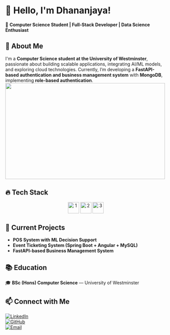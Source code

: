  # 👋 Hello, I'm Dhananjaya!

🚀 **Computer Science Student | Full-Stack Developer | Data Science Enthusiast**  

## 🚀 About Me  
I'm a **Computer Science student at the University of Westminster**, passionate about building scalable applications, integrating AI/ML models, and exploring cloud technologies. Currently, I’m developing a **FastAPI-based authentication and business management system** with **MongoDB**, implementing **role-based authentication**.
<img src="https://raw.githubusercontent.com/your-username/your-repo/main/coding.gif" width="500" height="300"/>

## 🔥 Tech Stack  
<div align="center">
  <img height=35 src="https://skillicons.dev/icons?i=python,java,c,php,mongodb,html,css,react,js,ts,mysql,vite,spring" alt="1">
  <img height=35 src="https://skillicons.dev/icons?i=firebase,nodejs,arduino,bootstrap,mui,fastapi,threejs,tensorflow,pytorch,scikitlearn,opencv,anaconda,bash" alt="2">
  <img height=35 src="https://skillicons.dev/icons?i=azure,linux,vscode,idea,androidstudio,figma,sketchup,blender,octave,atom,sublime,github,git" alt="3">
</div>
 

## 🎯 Current Projects  
- **POS System with ML Decision Support**  
- **Event Ticketing System (Spring Boot + Angular + MySQL)**  
- **FastAPI-based Business Management System**  

## 📚 Education  
🎓 **BSc (Hons) Computer Science** — University of Westminster  

## 📫 Connect with Me  
[![LinkedIn](https://img.shields.io/badge/LinkedIn-0077B5?style=for-the-badge&logo=linkedin&logoColor=white)](https://linkedin.com/in/your-profile)  
[![GitHub](https://img.shields.io/badge/GitHub-100000?style=for-the-badge&logo=github&logoColor=white)](https://github.com/your-username)  
[![Email](https://img.shields.io/badge/Email-D14836?style=for-the-badge&logo=gmail&logoColor=white)](mailto:your.email@example.com)  
